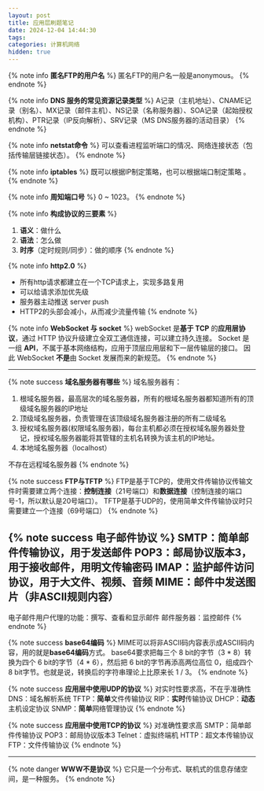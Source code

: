 ```yaml
---
layout: post
title: 应用层刷题笔记
date: 2024-12-04 14:44:30
tags:
categories: 计算机网络
hidden: true
---
```


{% note info **匿名FTP的用户名** %}
匿名FTP的用户名一般是anonymous。
{% endnote %}

{% note info **DNS 服务的常见资源记录类型** %}
A记录（主机地址）、CNAME记录（别名）、MX记录（邮件主机）、NS记录（名称服务器）、SOA记录（起始授权机构）、PTR记录（IP反向解析）、SRV记录（MS DNS服务器的活动目录）
{% endnote %}

{% note info **netstat命令** %}
可以查看进程监听端口的情况、网络连接状态（包括传输层链接状态）。
{% endnote %}

{% note info **iptables** %}
既可以根据IP制定策略，也可以根据端口制定策略 。
{% endnote %}

{% note info **周知端口号** %}
0 ~ 1023。
{% endnote %}

{% note info **构成协议的三要素** %}
1. **语义**：做什么
2. **语法**：怎么做
3. **时序**（定时规则/同步）：做的顺序
{% endnote %}

{% note info **http2.0** %}
- 所有http请求都建立在一个TCP请求上，实现多路复用
- 可以给请求添加优先级
- 服务器主动推送 server push
- HTTP2的头部会减小，从而减少流量传输
{% endnote %}

{% note info **WebSocket 与 socket** %}
webSocket 是**基于 TCP** 的**应用层协议**，通过 HTTP 协议升级建立全双工通信连接，可以建立持久连接。
Socket 是一组 **API**，不属于基本网络结构，应用于顶层应用层和下一层传输层的接口。
因此 WebSocket **不是**由 Socket 发展而来的新规范。
{% endnote %}

---

{% note success **域名服务器有哪些** %}
域名服务器有：
1. 根域名服务器，最高层次的域名服务器，所有的根域名服务器都知道所有的顶级域名服务器的IP地址
2. 顶级域名服务器，负责管理在该顶级域名服务器注册的所有二级域名
3. 授权域名服务器(权限域名服务器)，每台主机都必须在授权域名服务器处登记，授权域名服务器能将其管辖的主机名转换为该主机的IP地址。
4. 本地域名服务器（localhost）

不存在远程域名服务器
{% endnote %}

{% note success **FTP与TFTP** %}
FTP是基于TCP的，使用文件传输协议传输文件时需要建立两个连接：**控制连接**（21号端口）和**数据连接**（控制连接的端口号-1，所以默认是20号端口）。
TFTP是基于UDP的，使用简单文件传输协议时只需要建立一个连接（69号端口）
{% endnote %}

{% note success **电子邮件协议** %}
SMTP：简单邮件传输协议，用于发送邮件
POP3：邮局协议版本3，用于接收邮件，用明文传输密码
IMAP：监护邮件访问协议，用于大文件、视频、音频
MIME：邮件中发送图片（非ASCII规则内容）
---
电子邮件用户代理的功能：撰写、查看和显示邮件
邮件服务器：监控邮件
{% endnote %}

{% note success **base64编码** %}
MIME可以将非ASCII码内容表示成ASCII码内容，用的就是**base64编码**方式。
base64要求把每三个 8 bit的字节（3 * 8）转换为四个 6 bit的字节（4 * 6），然后把 6 bit的字节再添高两位高位 0，组成四个 8 bit字节。也就是说，转换后的字符串理论上比原来长 1 / 3。
{% endnote %}

{% note success **应用层中使用UDP的协议** %}
对实时性要求高，不在乎准确性
DNS：域名解析系统
TFTP：**简单**文件传输协议
RIP：**实时**传输协议
DHCP：**动态**主机设定协议
SNMP：**简单**网络管理协议
{% endnote %}

{% note success **应用层中使用TCP的协议** %}
对准确性要求高
SMTP：简单邮件传输协议
POP3：邮局协议版本3
Telnet：虚拟终端机
HTTP：超文本传输协议
FTP：文件传输协议
{% endnote %}

---

{% note danger **WWW不是协议** %}
它只是一个分布式、联机式的信息存储空间，是一种服务。
{% endnote %}